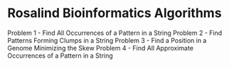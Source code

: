 # Rosalind Bioinformatics Algorithms
Problem 1 - Find All Occurrences of a Pattern in a String
Problem 2 - Find Patterns Forming Clumps in a String
Problem 3 - Find a Position in a Genome Minimizing the Skew
Problem 4 - Find All Approximate Occurrences of a Pattern in a String

